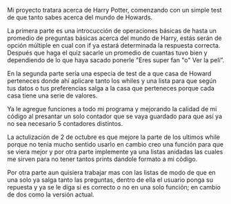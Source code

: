 Mi proyecto tratara acerca de Harry Potter, comenzando con un simple test de que tanto sabes acerca del mundo de Howards.

La primera parte es una introcucción de operaciones básicas de hasta un promedio de preguntas básicas acerca del mundo de Harry, estás serán de opción múltiple en cual con if ya estará determinada la respuesta correcta. 
Después que haga el quiz sacarle un promedio de cuantas tuvo bien y dependiendo de lo que haya sacado ponerle "Eres super fan "o" Ver la pelí”.

En la segunda parte sería una especia de test de a que casa de Howard perteneces donde ahí aplicare tanto los whiles y una lista para que según tus datos o tus preferencias salga a la casa que perteneces porque cada casa tiene una serie de valores. 

Ya le agregue funciones a todo mi programa y mejorando la calidad de mi código al presantar un solo contador que se vaya guardado para que así ya no sea necesario 5 contadores distintos. 

La actulización de 2 de octubre es que mejore la parte de los ultimos while porque no tenia mucho sentido usarlo en cambio creo una función para que se viera mejor y por otra parte implemente ya una listas anidadas las cuales me sirven para no tener tantos prints dandole formato a mi código.

Por otra parte aun quisiera trabajar mas con las listas de modo de que en una solo ya salga tanto las preguntas, dentro de ella el usuario ponga su repuesta  y ya se le diga si es correcto o no en una solo función; en cambio de dos como la versión actual.
